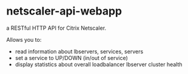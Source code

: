# netscaler-api-webapp
a RESTful HTTP API for Citrix Netscaler.

Allows you to:

- read information about lbservers, services, servers
- set a service to UP/DOWN (in/out of service)
- display statistics about overall loadbalancer lbserver cluster health

